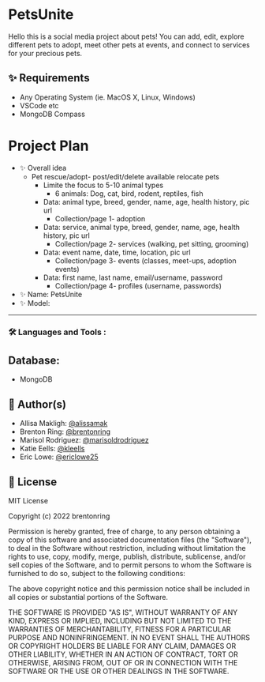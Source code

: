 # PetsUnite
Hello this is a social media project about pets!
You can add, edit, explore different pets to adopt, meet other pets at events, and connect to services for your precious pets. 

## ✨ Requirements
* Any Operating System (ie. MacOS X, Linux, Windows)
* VSCode etc
* MongoDB Compass

# Project Plan
- ✨ Overall idea
     * Pet rescue/adopt- post/edit/delete available relocate pets
         * Limite the focus to 5-10 animal types
            * 6 animals: Dog, cat, bird, rodent, reptiles, fish
         * Data: animal type, breed, gender, name, age, health history, pic url
            * Collection/page 1- adoption
         * Data: service, animal type, breed, gender, name, age, health history, pic url
            * Collection/page 2- services (walking, pet sitting, grooming)
         * Data: event name, date, time, location, pic url
            * Collection/page 3- events (classes, meet-ups, adoption events)
         * Data: first name, last name, email/username, password
            * Collection/page 4- profiles (username, passwords)
 - ✨ Name: PetsUnite
 - ✨ Model:


---

### :hammer_and_wrench: Languages and Tools :


## Database:
- MongoDB 

## 👤 Author(s)

* Allisa Makligh: [@alissamak](https://github.com/alissamak)
* Brenton Ring: [@brentonring](https://github.com/brentonring)
* Marisol Rodriguez: [@marisoldrodriguez](https://github.com/marisoldrodriguez)
* Katie Eells: [@kleells](https://github.com/kleells)
* Eric Lowe: [@ericlowe25](https://github.com/ericlowe25)


## 📝 License
MIT License

Copyright (c) 2022 brentonring

Permission is hereby granted, free of charge, to any person obtaining a copy
of this software and associated documentation files (the "Software"), to deal
in the Software without restriction, including without limitation the rights
to use, copy, modify, merge, publish, distribute, sublicense, and/or sell
copies of the Software, and to permit persons to whom the Software is
furnished to do so, subject to the following conditions:

The above copyright notice and this permission notice shall be included in all
copies or substantial portions of the Software.

THE SOFTWARE IS PROVIDED "AS IS", WITHOUT WARRANTY OF ANY KIND, EXPRESS OR
IMPLIED, INCLUDING BUT NOT LIMITED TO THE WARRANTIES OF MERCHANTABILITY,
FITNESS FOR A PARTICULAR PURPOSE AND NONINFRINGEMENT. IN NO EVENT SHALL THE
AUTHORS OR COPYRIGHT HOLDERS BE LIABLE FOR ANY CLAIM, DAMAGES OR OTHER
LIABILITY, WHETHER IN AN ACTION OF CONTRACT, TORT OR OTHERWISE, ARISING FROM,
OUT OF OR IN CONNECTION WITH THE SOFTWARE OR THE USE OR OTHER DEALINGS IN THE
SOFTWARE.
